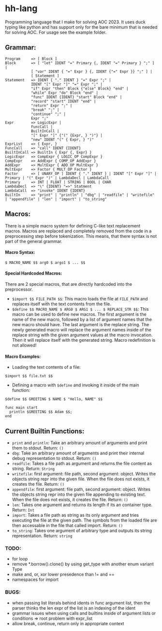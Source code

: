 # hh-lang

Programming language that I make for solving AOC 2023.
It uses duck typing like python and has support only for the bare minimum that is needed for solving AOC.
For usage see the example folder.

## Grammar:
```
Program     => [ Block ]
Block       => [ "let" IDENT "=" Primary {, IDENT "=" Primary } ";" ] |
            [ "var" IDENT { "=" Expr } {, IDENT {"=" Expr }} ";" ] |
            [ Statement ]
Statement   => IDENT { "." IDENT } "=" Expr ";" |
            IDENT "[" Expr "]" "=" Expr ";" |
            "if" Expr "then" Block {"else" Block} "end" |
            "while" Expr "do" Block "end" |
            "func" IDENT {IDENT} "start" Block "end" |
            "record" "start" IDENT "end" |
            "return" Expr ";" |
            "break" ";" |
            "continue" ";" |
            Expr ";"
Expr        => LogicExpr |
            FuncCall |
            BuiltInCall |
            "[" Expr "]" {"(" {Expr, } ")"} |
            "new" IDENT "(" { Expr, } ")"
ExprList    => { Expr, }
FuncCall    => "call" IDENT {IDENT}
BuiltInCall => BuiltIn { Expr {, Expr} }
LogicExpr   => CompExpr { LOGIC_OP CompExpr }
CompExpr    => AddExpr { COMP_OP AddExpr }
AddExpr     => MultExpr { ADD_OP MultExpr }
MultExpr    => Factor { MULT_OP Factor }
Factor      => [ UNARY_OP ] IDENT { "." IDENT } | IDENT "[" Expr "]" | Primary | "(" Expr ")" | LambdaDecl | LambdaCall
Primary     => INT | FLOAT | STRING | BOOL | CHAR
LambdaDecl  => "\" {IDENT} "=>" Statment
LambdaCall  => "invoke" IDENT {IDENT}
BuiltIn     => "print" | "println" | "dbg" | "readfile" | "writefile" | "appendfile" | "len" | "import" | "to_string"
```

## Macros:
There is a simple macro system for defining C-like text replacement macros.
Macros are replaced and completely removed from the code in a preprocessing step before tokenization.
This means, that there syntax is not part of the general grammar.

#### Macro Syntax:
`$ MACRO_NAME $$ arg0 $ argo1 $ ... $$`

#### Special Hardcoded Macros:
There are 2 special macros, that are directly hardcoded into the preprocessor.
  - `$import $$ FILE_PATH $$`: This macro loads the file at `FILE_PATH` and replaces itself with the text contents from the file.
  - `$define $$ MACRO_NAME $ ARG0 $ ARG1 $ ... $ REPLACE_STR $$`: This macro can be used to define new macros. The first argument is the name of the new macro, followed by a list of argument names that the new macro should have. The last argument is the replace string. The newly generated macro will replace the argument names inside of the replace string with the given argument values at the macro invocation. Then it will replace itself with the generated string. Macro redefinition is not allowed!

#### Macro Examples:
  - Loading the text contents of a file:
  ```hll
  $import $$ file.txt $$
  ```
  - Defining a macro with `$define` and invoking it inside of the main function:
  ```
  $define $$ GREETING $ NAME $ "Hello, NAME" $$  
  
  func main start
    println $GREETING $$ Adam $$;
  end
  ```

## Current Builtin Functions:
  - `print` and `println`: Take an arbitrary amount of arguments and print them to stdout. Return: `()`
  - `dbg`: Take an arbitrary amount of arguments and print their internal debug representation to stdout. Return: `()` 
  - `readfile`: Takes a file path as argument and returns the file content as string. Return: `String`
  - `writefile`: first argument: file path, second argument: object. Writes the objects string repr into the given file. When the file does not exists, it creates the file. Return: `()`
  - `appendfile`: first argument: file path, second argument: object. Writes the objects string repr into the given file appending to existing text. When the file does not exists, it creates the file. Return: `()`
  - `len`: Takes one argument and returns its length if its an container type. Return: `Int`
  - `import`: Takes a file path as string as its only argument and tries executing the file at the given path. The symbols from the loaded file are then accessable in the file that called import. Return: `()`
  - `to_string`: Takes one argument of arbitrary type and outputs its string representation. Return: `string`

### TODO:
  - for loop
  - remove *.borrow().clone() by using get_type with another enum variant Type
  - make and, or, xor lower presedence than != and ==
  - namespaces for import

### BUGS:
  - when passing list literals behind idents in func argument list, then the parser thinks the len expr of the list is an indexing of the ident
  - grammar issues when using calls and builtins inside of argument lists or conditions => root problem with expr_list
  - allow break, continue, return only in appropriate context
